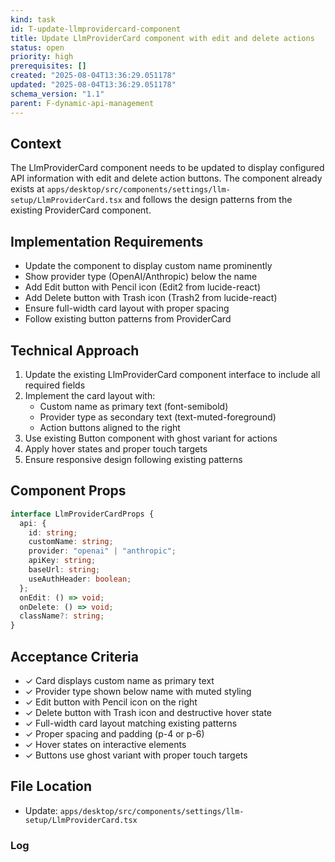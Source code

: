 ```yaml
---
kind: task
id: T-update-llmprovidercard-component
title: Update LlmProviderCard component with edit and delete actions
status: open
priority: high
prerequisites: []
created: "2025-08-04T13:36:29.051178"
updated: "2025-08-04T13:36:29.051178"
schema_version: "1.1"
parent: F-dynamic-api-management
---
```


## Context

The LlmProviderCard component needs to be updated to display configured API information with edit and delete action buttons. The component already exists at `apps/desktop/src/components/settings/llm-setup/LlmProviderCard.tsx` and follows the design patterns from the existing ProviderCard component.

## Implementation Requirements

- Update the component to display custom name prominently
- Show provider type (OpenAI/Anthropic) below the name
- Add Edit button with Pencil icon (Edit2 from lucide-react)
- Add Delete button with Trash icon (Trash2 from lucide-react)
- Ensure full-width card layout with proper spacing
- Follow existing button patterns from ProviderCard

## Technical Approach

1. Update the existing LlmProviderCard component interface to include all required fields
2. Implement the card layout with:
   - Custom name as primary text (font-semibold)
   - Provider type as secondary text (text-muted-foreground)
   - Action buttons aligned to the right
3. Use existing Button component with ghost variant for actions
4. Apply hover states and proper touch targets
5. Ensure responsive design following existing patterns

## Component Props

```typescript
interface LlmProviderCardProps {
  api: {
    id: string;
    customName: string;
    provider: "openai" | "anthropic";
    apiKey: string;
    baseUrl: string;
    useAuthHeader: boolean;
  };
  onEdit: () => void;
  onDelete: () => void;
  className?: string;
}
```

## Acceptance Criteria

- ✓ Card displays custom name as primary text
- ✓ Provider type shown below name with muted styling
- ✓ Edit button with Pencil icon on the right
- ✓ Delete button with Trash icon and destructive hover state
- ✓ Full-width card layout matching existing patterns
- ✓ Proper spacing and padding (p-4 or p-6)
- ✓ Hover states on interactive elements
- ✓ Buttons use ghost variant with proper touch targets

## File Location

- Update: `apps/desktop/src/components/settings/llm-setup/LlmProviderCard.tsx`

### Log
